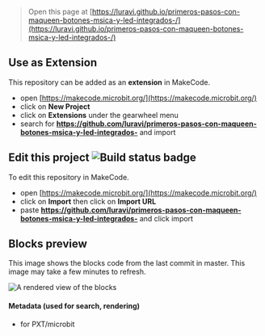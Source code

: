 
> Open this page at [https://luravi.github.io/primeros-pasos-con-maqueen-botones-msica-y-led-integrados-/](https://luravi.github.io/primeros-pasos-con-maqueen-botones-msica-y-led-integrados-/)

## Use as Extension

This repository can be added as an **extension** in MakeCode.

* open [https://makecode.microbit.org/](https://makecode.microbit.org/)
* click on **New Project**
* click on **Extensions** under the gearwheel menu
* search for **https://github.com/luravi/primeros-pasos-con-maqueen-botones-msica-y-led-integrados-** and import

## Edit this project ![Build status badge](https://github.com/luravi/primeros-pasos-con-maqueen-botones-msica-y-led-integrados-/workflows/MakeCode/badge.svg)

To edit this repository in MakeCode.

* open [https://makecode.microbit.org/](https://makecode.microbit.org/)
* click on **Import** then click on **Import URL**
* paste **https://github.com/luravi/primeros-pasos-con-maqueen-botones-msica-y-led-integrados-** and click import

## Blocks preview

This image shows the blocks code from the last commit in master.
This image may take a few minutes to refresh.

![A rendered view of the blocks](https://github.com/luravi/primeros-pasos-con-maqueen-botones-msica-y-led-integrados-/raw/master/.github/makecode/blocks.png)

#### Metadata (used for search, rendering)

* for PXT/microbit
<script src="https://makecode.com/gh-pages-embed.js"></script><script>makeCodeRender("{{ site.makecode.home_url }}", "{{ site.github.owner_name }}/{{ site.github.repository_name }}");</script>

